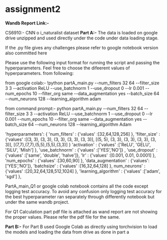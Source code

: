 # assignment2

**Wandb Report Link:-**




CS6910:- CNN o i_naturalist dataset
**Part A:-**
The data is loaded on google drive unzipped and used directly under the code under data loading stage.

If the .py file gives any challenges please refer to google notebook version also committed here

Please use the following input format for running the script and passing the hyperparameters. Feel free to choose the difeerent values of hyperparameters. from following:

from google colab:- !python partA_main.py --num_filters 32 64 --filter_size 3 3 --activation ReLU --use_batchnorm 1 --use_dropout 0 --lr 0.001 --num_epochs 10 --filter_org same --data_augmentation yes --batch_size 64 --num_neurons 128 --learning_algorithm adam

from command prompt:- python partA_main.py --num_filters 32 64 --filter_size 3 3 --activation ReLU --use_batchnorm 1 --use_dropout 0 --lr 0.001 --num_epochs 10 --filter_org same --data_augmentation yes --batch_size 64 --num_neurons 128 --learning_algorithm Adam



'hyperparameters': {
		'num_filters'                 : {'values' :[32,64,128,256]  },
		'filter_size'                 : {'values' :[(3, 3), (3, 3), (3, 3), (3, 3), (3, 3)], [(5, 5), (3, 3), (3, 3), (3, 3), (3, 3)],                                                                                         [(7,7),(7,7),(5,5),(5,5),(3,3)] }
		'activation'                  : {'values' :['ReLU', 'GELU', 'SiLU', 'Mish'] },
                'use_batchnorm'               : {'values' :['YES','NO']} ,
   	  	'use_dropout'                 : {'values' :['same', 'double', 'halve']},
     		'lr'                          : {'values' :[0.001, 0.01, 0.0001] },
    		'num_epochs'                  : {'values' :[30,60,90] },
    		'data_augmentation'           : {'values':['YES','NO']},
     		'batchsize'                   : {'values' :[16,32,64,128] },
		 num_neurons'                 : {'values' :[20,32,64,128,512,1024] },
		'learning_algorithm'          : {'values' :['adam', 'sgd'] },
  		
PartA_main_Q1 or google colab notebook contains all the code except logging test accuracy. To avoid any confusion only logging test accuracy for the best hyperparameter ran separately through differently notebook but under the same wandb project.

For Q1 Calculation part pdf file is attached as wand report are not showing the proper values. Please refer the pdf file for the same.
		
		
 		 


**Part B:-**
For Part B used Google Colab as directly using torchvision to load the models and loading the data from drive as done in part a

